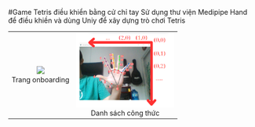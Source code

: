 #Game Tetris điều khiển bằng cử chỉ tay
Sử dụng thư viện Medipipe Hand để điều khiền và dùng Uniy để xây dựng trò chơi Tetris
<table>
  <tr>
    <td align="center">
      <img src="images/Minhhoa.png alt="Trang onboarding" width="200"/>
      <br>Trang onboarding
    </td>
    <td align="center">
      <img src="images/toado.png" alt="Danh sách công thức" width="200"/>
      <br>Danh sách công thức
    </td>
  </tr>
</table>
